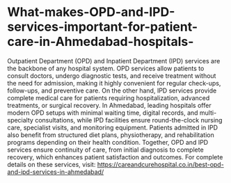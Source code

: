 # What-makes-OPD-and-IPD-services-important-for-patient-care-in-Ahmedabad-hospitals-

Outpatient Department (OPD) and Inpatient Department (IPD) services are the backbone of any hospital system. OPD services allow patients to consult doctors, undergo diagnostic tests, and receive treatment without the need for admission, making it highly convenient for regular check-ups, follow-ups, and preventive care. On the other hand, IPD services provide complete medical care for patients requiring hospitalization, advanced treatments, or surgical recovery. In Ahmedabad, leading hospitals offer modern OPD setups with minimal waiting time, digital records, and multi-specialty consultations, while IPD facilities ensure round-the-clock nursing care, specialist visits, and monitoring equipment. Patients admitted in IPD also benefit from structured diet plans, physiotherapy, and rehabilitation programs depending on their health condition. Together, OPD and IPD services ensure continuity of care, from initial diagnosis to complete recovery, which enhances patient satisfaction and outcomes. For complete details on these services, visit:
https://careandcurehospital.co.in/best-opd-and-ipd-services-in-ahmedabad/
